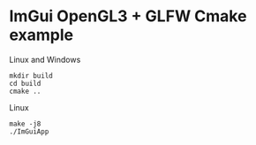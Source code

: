 # ImGui OpenGL3 + GLFW Cmake example

Linux and Windows
```
mkdir build
cd build
cmake ..
```

Linux
```
make -j8
./ImGuiApp
```
